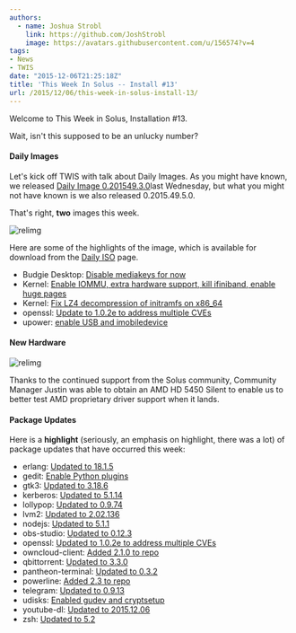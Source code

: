 ```yaml
---
authors:
  - name: Joshua Strobl
    link: https://github.com/JoshStrobl
    image: https://avatars.githubusercontent.com/u/156574?v=4
tags:
- News
- TWIS
date: "2015-12-06T21:25:18Z"
title: 'This Week In Solus -- Install #13'
url: /2015/12/06/this-week-in-solus-install-13/
---
```

 
Welcome to This Week in Solus, Installation #13. 

Wait, isn't this supposed to be an unlucky number?

#### Daily Images

Let's kick off TWIS with talk about Daily Images. As you might have known, we released [Daily Image 0.201549.3.0](https://solus-project.com/2015/12/02/daily-iso-0-201549-3-0-released/)last Wednesday, but what you might not have known is we also released 
0.2015.49.5.0.

That's right, **two** images this week.

![relimg](http://i.giphy.com/XMvrleT9jksXm.gif)

Here are some of the highlights of the image, which is available for download from the [Daily ISO](https://solus-project.com/daily-iso/) page.

- Budgie Desktop: [Disable mediakeys for now](https://git.solus-project.com/packages/budgie-desktop/commit/?id=a24fee6)        
- Kernel: [Enable IOMMU, extra hardware support, kill ifiniband, enable huge pages](https://git.solus-project.com/packages/kernel/commit/?id=1f752c2)        
- Kernel: [Fix LZ4 decompression of initramfs on x86_64](https://git.solus-project.com/packages/kernel/commit/?id=45bcb8a)        
- openssl: [Update to 1.0.2e to address multiple CVEs](https://git.solus-project.com/packages/openssl/commit/?id=57be764)        
- upower: [enable USB and imobiledevice](https://git.solus-project.com/packages/upower/commit/?id=73f633b)

#### New Hardware

![relimg](2015-12-03.jpg)

Thanks to the continued support from the Solus community, Community Manager Justin was able to obtain an AMD HD 5450 Silent to enable us to better test AMD proprietary driver support when it lands.

#### Package Updates

Here is a **highlight** (seriously, an emphasis on highlight, there was a lot) of package updates that have occurred this week:

- erlang: [Updated to 18.1.5](https://git.solus-project.com/packages/erlang/commit/?id=4e054d15e46b3f3e9d4f0af8f77ef62350568f0e)        
- gedit: [Enable Python plugins](https://git.solus-project.com/packages/gedit/commit/?id=9034a4ab260f73c93e0ee77dd9d2a59dee5323ea)        
- gtk3: [Updated to 3.18.6](https://git.solus-project.com/packages/gtk3/commit/?id=61c89012f20810e8efd2a2e88fef5db94a766770)        
- kerberos: [Updated to 5.1.14](https://git.solus-project.com/packages/kerberos/commit/?id=ca73d4f37ecb4f35eab8ae1ae8a27fd634928b0c)        
- lollypop: [Updated to 0.9.74](https://git.solus-project.com/packages/lollypop/commit/?id=0e8a9497c950baa2a475f1c679861f59827b26fa)        
- lvm2: [Updated to 2.02.136](https://git.solus-project.com/packages/lvm2/commit/?id=169c08694450d6e9472668135ffbcdecb0cdb492)        
- nodejs: [Updated to 5.1.1](https://git.solus-project.com/packages/nodejs/commit/?id=bdbbc95a21705c5c50eff861d4505f678a8022fe)        
- obs-studio: [Updated to 0.12.3](https://git.solus-project.com/packages/obs-studio/commit/?id=ab5173d7075cd692f22daf24b588ec019deebde5)        
- openssl: [Updated to 1.0.2e to address multiple CVEs](https://git.solus-project.com/packages/openssl/commit/?id=57be7644f8ae2678c72d53d0c32877f21cdbbad0)        
- owncloud-client: [Added 2.1.0 to repo](https://git.solus-project.com/packages/owncloud-client/commit/?id=bb09941c05df09674e5c3f242ba16ae62ab01517)        
- qbittorrent: [Updated to 3.3.0](https://git.solus-project.com/packages/qbittorrent/commit/?id=9f36c1ed62f1a2ff49f3687cba436adbfe8331b7)        
- pantheon-terminal: [Updated to 0.3.2](https://git.solus-project.com/packages/pantheon-terminal/commit/?id=241443ae3019dceaa8c0671c61217d2491bff296)        
- powerline: [Added 2.3 to repo](https://git.solus-project.com/packages/powerline/commit/?id=3275136daddf61123293310010820f5e41bbe984)        
- telegram: [Updated to 0.9.13](https://git.solus-project.com/packages/telegram/commit/?id=5b45c02c9597d2ed52c8066bec878a25b8f726f6)        
- udisks: [Enabled gudev and cryptsetup](https://git.solus-project.com/packages/udisks/commit/?id=25272eaa0b24bee190e62338ed14e5241dce2818)        
- youtube-dl: [Updated to 2015.12.06](https://git.solus-project.com/packages/youtube-dl/commit/?id=5a3e5397f5f42215ea515e77cd4f8827fafa0d7e)        
- zsh: [Updated to 5.2](https://git.solus-project.com/packages/zsh/commit/?id=d8322c47495a4a7961a763c06bf411455b5fbc35)
